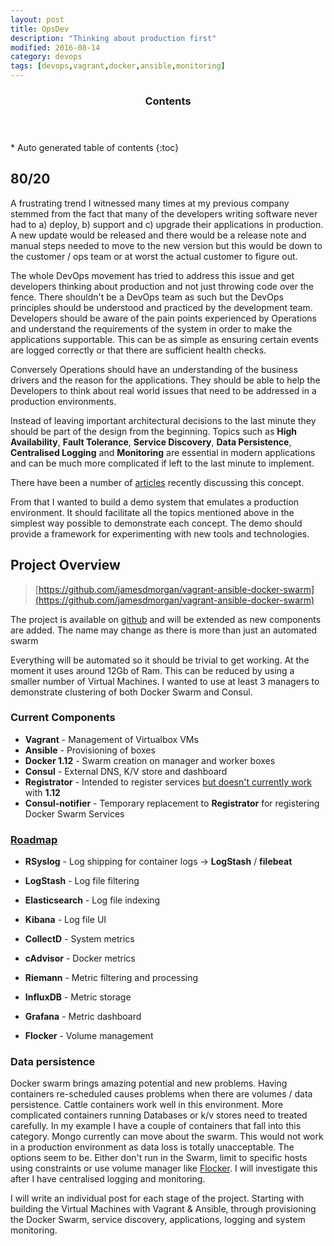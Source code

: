 ```yaml
---
layout: post
title: OpsDev
description: "Thinking about production first"
modified: 2016-08-14
category: devops
tags: [devops,vagrant,docker,ansible,monitoring]
---
```


<section>
  <header>
    <h3>Contents</h3>
  </header>
<div id="drawer" markdown="1">
*  Auto generated table of contents
{:toc}
</div>
</section><!-- /#table-of-contents -->


## 80/20

A frustrating trend I witnessed many times at my previous company stemmed from the fact that many of the developers writing software never had to a) deploy, b) support and c) upgrade their applications in production. A new update would be released and there would be a release note and manual steps needed to move to the new version but this would be down to the customer / ops team or at worst the actual customer to figure out.

The whole DevOps movement has tried to address this issue and get developers thinking about production and not just throwing code over the fence. There shouldn't be a DevOps team as such but the DevOps principles should be understood and practiced by the development team. Developers should be aware of the pain points experienced by Operations and understand the requirements of the system in order to make the applications supportable. This can be as simple as ensuring certain events are logged correctly or that there are sufficient health checks.

Conversely Operations should have an understanding of the business drivers and the reason for the applications. They should be able to help the Developers to think about real world issues that need to be addressed in a production environments.

Instead of leaving important architectural decisions to the last minute they should be part of the design from the beginning. Topics such as **High Availability**, **Fault Tolerance**, **Service Discovery**, **Data Persistence**, **Centralised Logging** and  **Monitoring** are essential in modern applications and can be much more complicated if left to the last minute to implement.

There have been a number of [articles](https://dzone.com/articles/opsdev-is-coming) recently discussing this concept.

From that I wanted to build a demo system that emulates a production environment. It should facilitate all the topics mentioned above in the simplest way possible to demonstrate each concept. The demo should provide a framework for experimenting with new tools and technologies.

## Project Overview

> [https://github.com/jamesdmorgan/vagrant-ansible-docker-swarm](https://github.com/jamesdmorgan/vagrant-ansible-docker-swarm)

The project is available on [github](https://github.com/jamesdmorgan/vagrant-ansible-docker-swarm) and will be extended as new components are added. The name may change as there is more than just an automated swarm

Everything will be automated so it should be trivial to get working. At the moment it uses around 12Gb of Ram. This can be reduced by using a smaller number of Virtual Machines. I wanted to use at least 3 managers to demonstrate clustering of both Docker Swarm and Consul.

### Current Components

- **Vagrant** - Management of Virtualbox VMs
- **Ansible** - Provisioning of boxes
- **Docker 1.12** - Swarm creation on manager and worker boxes
- **Consul** - External DNS, K/V store and dashboard
- **Registrator** - Intended to register services [but doesn't currently work](https://github.com/gliderlabs/registrator/issues/443) with **1.12**
- **Consul-notifier** - Temporary replacement to **Registrator** for registering Docker Swarm Services

### [Roadmap](https://github.com/jamesdmorgan/vagrant-ansible-docker-swarm/blob/master/CHANGELOG.md)

- **RSyslog** - Log shipping for container logs -> **LogStash** / **filebeat**
- **LogStash** - Log file filtering
- **Elasticsearch** - Log file indexing
- **Kibana** - Log file UI

- **CollectD** - System metrics
- **cAdvisor** - Docker metrics
- **Riemann** - Metric filtering and processing
- **InfluxDB** - Metric storage
- **Grafana** - Metric dashboard

- **Flocker** - Volume management

### Data persistence

Docker swarm brings amazing potential and new problems. Having containers re-scheduled causes problems when there are volumes / data persistence. Cattle containers work well in this environment. More complicated containers running Databases or k/v stores need to treated carefully. In my example I have a couple of containers that fall into this category. Mongo currently can move about the swarm. This would not work in a production environment as data loss is totally unacceptable. The options seem to be. Either don't run in the Swarm, limit to specific hosts using constraints or use volume manager like [Flocker](https://clusterhq.com/flocker/introduction/). I will investigate this after I have centralised logging and monitoring.

I will write an individual post for each stage of the project. Starting with building the Virtual Machines with Vagrant & Ansible, through provisioning the Docker Swarm, service discovery, applications, logging and system monitoring.







